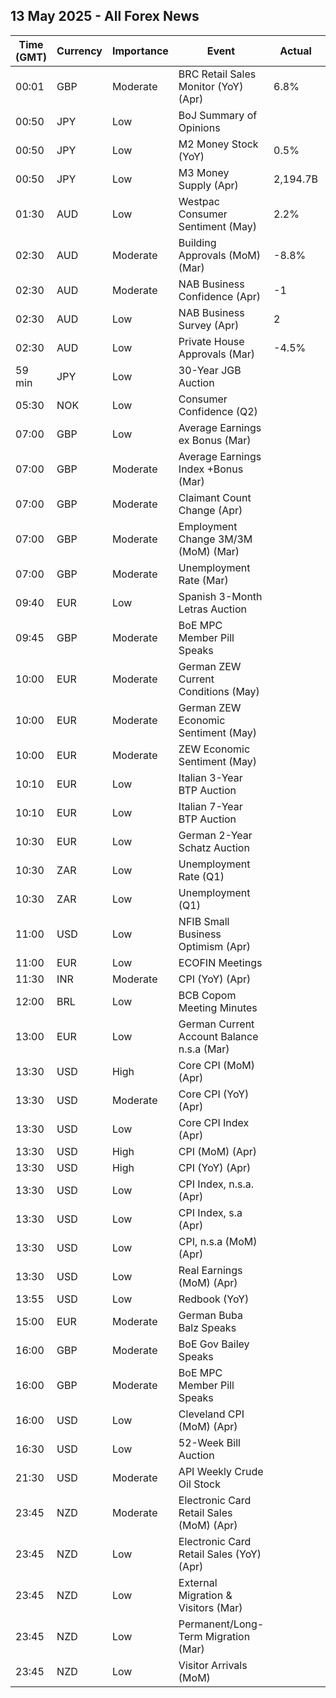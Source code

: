 ## 13 May 2025 - All Forex News

| Time (GMT) | Currency | Importance | Event | Actual | Forecast | Previous |
|------|----------|------------|-------|--------|----------|----------|
| 00:01 | GBP | Moderate | BRC Retail Sales Monitor (YoY) (Apr) | 6.8% | 2.4% | 0.9% |
| 00:50 | JPY | Low | BoJ Summary of Opinions |  |  |  |
| 00:50 | JPY | Low | M2 Money Stock (YoY) | 0.5% | 0.6% | 0.8% |
| 00:50 | JPY | Low | M3 Money Supply (Apr) | 2,194.7B |  | 2,203.0B |
| 01:30 | AUD | Low | Westpac Consumer Sentiment (May) | 2.2% |  | -6.0% |
| 02:30 | AUD | Moderate | Building Approvals (MoM) (Mar) | -8.8% | -8.8% | -0.3% |
| 02:30 | AUD | Moderate | NAB Business Confidence (Apr) | -1 |  | -3 |
| 02:30 | AUD | Low | NAB Business Survey (Apr) | 2 |  | 4 |
| 02:30 | AUD | Low | Private House Approvals (Mar) | -4.5% | -4.5% | 1.0% |
| 59 min | JPY | Low | 30-Year JGB Auction |  |  | 2.414% |
| 05:30 | NOK | Low | Consumer Confidence (Q2) |  |  | -7.50 |
| 07:00 | GBP | Low | Average Earnings ex Bonus (Mar) |  | 5.7% | 5.9% |
| 07:00 | GBP | Moderate | Average Earnings Index +Bonus (Mar) |  | 5.2% | 5.6% |
| 07:00 | GBP | Moderate | Claimant Count Change (Apr) |  | 22.3K | 18.7K |
| 07:00 | GBP | Moderate | Employment Change 3M/3M (MoM) (Mar) |  | 120K | 206K |
| 07:00 | GBP | Moderate | Unemployment Rate (Mar) |  | 4.5% | 4.4% |
| 09:40 | EUR | Low | Spanish 3-Month Letras Auction |  |  | 2.100% |
| 09:45 | GBP | Moderate | BoE MPC Member Pill Speaks |  |  |  |
| 10:00 | EUR | Moderate | German ZEW Current Conditions (May) |  | -77.0 | -81.2 |
| 10:00 | EUR | Moderate | German ZEW Economic Sentiment (May) |  | 9.8 | -14.0 |
| 10:00 | EUR | Moderate | ZEW Economic Sentiment (May) |  | -4.4 | -18.5 |
| 10:10 | EUR | Low | Italian 3-Year BTP Auction |  |  | 2.44% |
| 10:10 | EUR | Low | Italian 7-Year BTP Auction |  |  | 3.30% |
| 10:30 | EUR | Low | German 2-Year Schatz Auction |  |  | 1.670% |
| 10:30 | ZAR | Low | Unemployment Rate (Q1) |  |  | 31.90% |
| 10:30 | ZAR | Low | Unemployment (Q1) |  |  | 7.991M |
| 11:00 | USD | Low | NFIB Small Business Optimism (Apr) |  | 94.6 | 97.4 |
| 11:00 | EUR | Low | ECOFIN Meetings |  |  |  |
| 11:30 | INR | Moderate | CPI (YoY) (Apr) |  | 3.27% | 3.34% |
| 12:00 | BRL | Low | BCB Copom Meeting Minutes |  |  |  |
| 13:00 | EUR | Low | German Current Account Balance n.s.a (Mar) |  |  | 20.0B |
| 13:30 | USD | High | Core CPI (MoM) (Apr) |  | 0.3% | 0.1% |
| 13:30 | USD | Moderate | Core CPI (YoY) (Apr) |  | 2.8% | 2.8% |
| 13:30 | USD | Low | Core CPI Index (Apr) |  |  | 325.66 |
| 13:30 | USD | High | CPI (MoM) (Apr) |  | 0.3% | -0.1% |
| 13:30 | USD | High | CPI (YoY) (Apr) |  | 2.4% | 2.4% |
| 13:30 | USD | Low | CPI Index, n.s.a. (Apr) |  | 320.86 | 319.80 |
| 13:30 | USD | Low | CPI Index, s.a (Apr) |  |  | 319.62 |
| 13:30 | USD | Low | CPI, n.s.a (MoM) (Apr) |  |  | 0.22% |
| 13:30 | USD | Low | Real Earnings (MoM) (Apr) |  |  | 0.3% |
| 13:55 | USD | Low | Redbook (YoY) |  |  | 6.9% |
| 15:00 | EUR | Moderate | German Buba Balz Speaks |  |  |  |
| 16:00 | GBP | Moderate | BoE Gov Bailey Speaks |  |  |  |
| 16:00 | GBP | Moderate | BoE MPC Member Pill Speaks |  |  |  |
| 16:00 | USD | Low | Cleveland CPI (MoM) (Apr) |  |  | 0.3% |
| 16:30 | USD | Low | 52-Week Bill Auction |  |  | 3.820% |
| 21:30 | USD | Moderate | API Weekly Crude Oil Stock |  |  | -4.490M |
| 23:45 | NZD | Moderate | Electronic Card Retail Sales (MoM) (Apr) |  |  | -0.8% |
| 23:45 | NZD | Low | Electronic Card Retail Sales (YoY) (Apr) |  |  | -1.6% |
| 23:45 | NZD | Low | External Migration & Visitors (Mar) |  |  | 1.10% |
| 23:45 | NZD | Low | Permanent/Long-Term Migration (Mar) |  |  | 5,430 |
| 23:45 | NZD | Low | Visitor Arrivals (MoM) |  |  | -3.7% |
